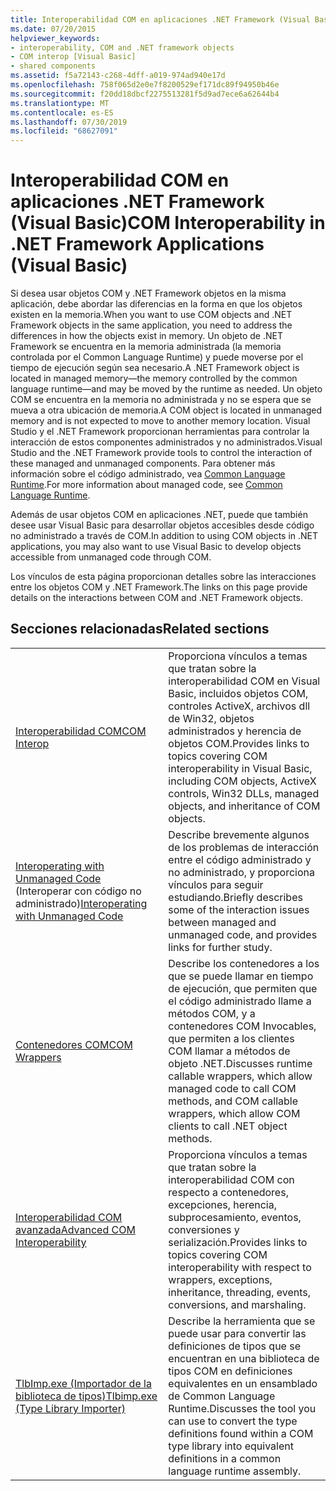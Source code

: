 ```yaml
---
title: Interoperabilidad COM en aplicaciones .NET Framework (Visual Basic)
ms.date: 07/20/2015
helpviewer_keywords:
- interoperability, COM and .NET framework objects
- COM interop [Visual Basic]
- shared components
ms.assetid: f5a72143-c268-4dff-a019-974ad940e17d
ms.openlocfilehash: 758f065d2e0e7f8200529ef171dc89f94950b46e
ms.sourcegitcommit: f20dd18dbcf2275513281f5d9ad7ece6a62644b4
ms.translationtype: MT
ms.contentlocale: es-ES
ms.lasthandoff: 07/30/2019
ms.locfileid: "68627091"
---
```

# <a name="com-interoperability-in-net-framework-applications-visual-basic"></a><span data-ttu-id="8d35c-102">Interoperabilidad COM en aplicaciones .NET Framework (Visual Basic)</span><span class="sxs-lookup"><span data-stu-id="8d35c-102">COM Interoperability in .NET Framework Applications (Visual Basic)</span></span>

<span data-ttu-id="8d35c-103">Si desea usar objetos COM y .NET Framework objetos en la misma aplicación, debe abordar las diferencias en la forma en que los objetos existen en la memoria.</span><span class="sxs-lookup"><span data-stu-id="8d35c-103">When you want to use COM objects and .NET Framework objects in the same application, you need to address the differences in how the objects exist in memory.</span></span> <span data-ttu-id="8d35c-104">Un objeto de .NET Framework se encuentra en la memoria administrada (la memoria controlada por el Common Language Runtime) y puede moverse por el tiempo de ejecución según sea necesario.</span><span class="sxs-lookup"><span data-stu-id="8d35c-104">A .NET Framework object is located in managed memory—the memory controlled by the common language runtime—and may be moved by the runtime as needed.</span></span> <span data-ttu-id="8d35c-105">Un objeto COM se encuentra en la memoria no administrada y no se espera que se mueva a otra ubicación de memoria.</span><span class="sxs-lookup"><span data-stu-id="8d35c-105">A COM object is located in unmanaged memory and is not expected to move to another memory location.</span></span> <span data-ttu-id="8d35c-106">Visual Studio y el .NET Framework proporcionan herramientas para controlar la interacción de estos componentes administrados y no administrados.</span><span class="sxs-lookup"><span data-stu-id="8d35c-106">Visual Studio and the .NET Framework provide tools to control the interaction of these managed and unmanaged components.</span></span> <span data-ttu-id="8d35c-107">Para obtener más información sobre el código administrado, vea [Common Language Runtime](../../../standard/clr.md).</span><span class="sxs-lookup"><span data-stu-id="8d35c-107">For more information about managed code, see [Common Language Runtime](../../../standard/clr.md).</span></span>

<span data-ttu-id="8d35c-108">Además de usar objetos COM en aplicaciones .NET, puede que también desee usar Visual Basic para desarrollar objetos accesibles desde código no administrado a través de COM.</span><span class="sxs-lookup"><span data-stu-id="8d35c-108">In addition to using COM objects in .NET applications, you may also want to use Visual Basic to develop objects accessible from unmanaged code through COM.</span></span>

<span data-ttu-id="8d35c-109">Los vínculos de esta página proporcionan detalles sobre las interacciones entre los objetos COM y .NET Framework.</span><span class="sxs-lookup"><span data-stu-id="8d35c-109">The links on this page provide details on the interactions between COM and .NET Framework objects.</span></span>

## <a name="related-sections"></a><span data-ttu-id="8d35c-110">Secciones relacionadas</span><span class="sxs-lookup"><span data-stu-id="8d35c-110">Related sections</span></span>

| | |
|---------|---------|
| [<span data-ttu-id="8d35c-111">Interoperabilidad COM</span><span class="sxs-lookup"><span data-stu-id="8d35c-111">COM Interop</span></span>](../../../visual-basic/programming-guide/com-interop/index.md) | <span data-ttu-id="8d35c-112">Proporciona vínculos a temas que tratan sobre la interoperabilidad COM en Visual Basic, incluidos objetos COM, controles ActiveX, archivos dll de Win32, objetos administrados y herencia de objetos COM.</span><span class="sxs-lookup"><span data-stu-id="8d35c-112">Provides links to topics covering COM interoperability in Visual Basic, including COM objects, ActiveX controls, Win32 DLLs, managed objects, and inheritance of COM objects.</span></span> |
| <span data-ttu-id="8d35c-113">[Interoperating with Unmanaged Code](../../../framework/interop/index.md) (Interoperar con código no administrado)</span><span class="sxs-lookup"><span data-stu-id="8d35c-113">[Interoperating with Unmanaged Code](../../../framework/interop/index.md)</span></span> | <span data-ttu-id="8d35c-114">Describe brevemente algunos de los problemas de interacción entre el código administrado y no administrado, y proporciona vínculos para seguir estudiando.</span><span class="sxs-lookup"><span data-stu-id="8d35c-114">Briefly describes some of the interaction issues between managed and unmanaged code, and provides links for further study.</span></span> |
| [<span data-ttu-id="8d35c-115">Contenedores COM</span><span class="sxs-lookup"><span data-stu-id="8d35c-115">COM Wrappers</span></span>](../../../standard/native-interop/com-wrappers.md) | <span data-ttu-id="8d35c-116">Describe los contenedores a los que se puede llamar en tiempo de ejecución, que permiten que el código administrado llame a métodos COM, y a contenedores COM Invocables, que permiten a los clientes COM llamar a métodos de objeto .NET.</span><span class="sxs-lookup"><span data-stu-id="8d35c-116">Discusses runtime callable wrappers, which allow managed code to call COM methods, and COM callable wrappers, which allow COM clients to call .NET object methods.</span></span> |
| [<span data-ttu-id="8d35c-117">Interoperabilidad COM avanzada</span><span class="sxs-lookup"><span data-stu-id="8d35c-117">Advanced COM Interoperability</span></span>](../../../framework/interop/index.md) | <span data-ttu-id="8d35c-118">Proporciona vínculos a temas que tratan sobre la interoperabilidad COM con respecto a contenedores, excepciones, herencia, subprocesamiento, eventos, conversiones y serialización.</span><span class="sxs-lookup"><span data-stu-id="8d35c-118">Provides links to topics covering COM interoperability with respect to wrappers, exceptions, inheritance, threading, events, conversions, and marshaling.</span></span> |
| [<span data-ttu-id="8d35c-119">TlbImp.exe (Importador de la biblioteca de tipos)</span><span class="sxs-lookup"><span data-stu-id="8d35c-119">Tlbimp.exe (Type Library Importer)</span></span>](../../../framework/tools/tlbimp-exe-type-library-importer.md) | <span data-ttu-id="8d35c-120">Describe la herramienta que se puede usar para convertir las definiciones de tipos que se encuentran en una biblioteca de tipos COM en definiciones equivalentes en un ensamblado de Common Language Runtime.</span><span class="sxs-lookup"><span data-stu-id="8d35c-120">Discusses the tool you can use to convert the type definitions found within a COM type library into equivalent definitions in a common language runtime assembly.</span></span> |
